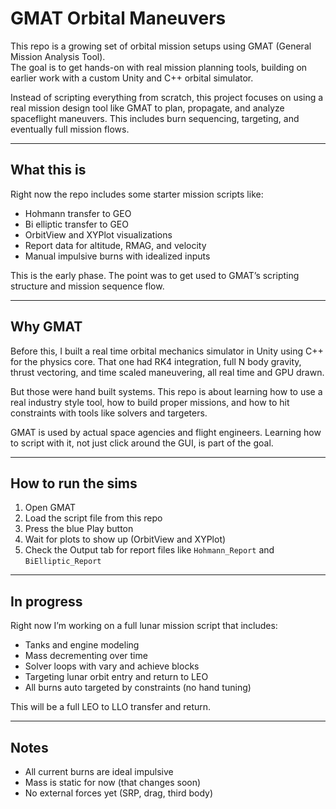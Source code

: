 # GMAT Orbital Maneuvers

This repo is a growing set of orbital mission setups using GMAT (General Mission Analysis Tool).  
The goal is to get hands-on with real mission planning tools, building on earlier work with a custom Unity and C++ orbital simulator.

Instead of scripting everything from scratch, this project focuses on using a real mission design tool like GMAT to plan, propagate, and analyze spaceflight maneuvers. This includes burn sequencing, targeting, and eventually full mission flows.

---

## What this is

Right now the repo includes some starter mission scripts like:

- Hohmann transfer to GEO
- Bi elliptic transfer to GEO
- OrbitView and XYPlot visualizations
- Report data for altitude, RMAG, and velocity
- Manual impulsive burns with idealized inputs

This is the early phase. The point was to get used to GMAT’s scripting structure and mission sequence flow.

---

## Why GMAT

Before this, I built a real time orbital mechanics simulator in Unity using C++ for the physics core. That one had RK4 integration, full N body gravity, thrust vectoring, and time scaled maneuvering, all real time and GPU drawn.

But those were hand built systems. This repo is about learning how to use a real industry style tool, how to build proper missions, and how to hit constraints with tools like solvers and targeters.

GMAT is used by actual space agencies and flight engineers. Learning how to script with it, not just click around the GUI, is part of the goal.

---

## How to run the sims

1. Open GMAT  
2. Load the script file from this repo  
3. Press the blue Play button  
4. Wait for plots to show up (OrbitView and XYPlot)  
5. Check the Output tab for report files like `Hohmann_Report` and `BiElliptic_Report`

---

## In progress

Right now I’m working on a full lunar mission script that includes:

- Tanks and engine modeling  
- Mass decrementing over time  
- Solver loops with vary and achieve blocks  
- Targeting lunar orbit entry and return to LEO  
- All burns auto targeted by constraints (no hand tuning)

This will be a full LEO to LLO transfer and return.

---

## Notes

- All current burns are ideal impulsive  
- Mass is static for now (that changes soon)  
- No external forces yet (SRP, drag, third body)

